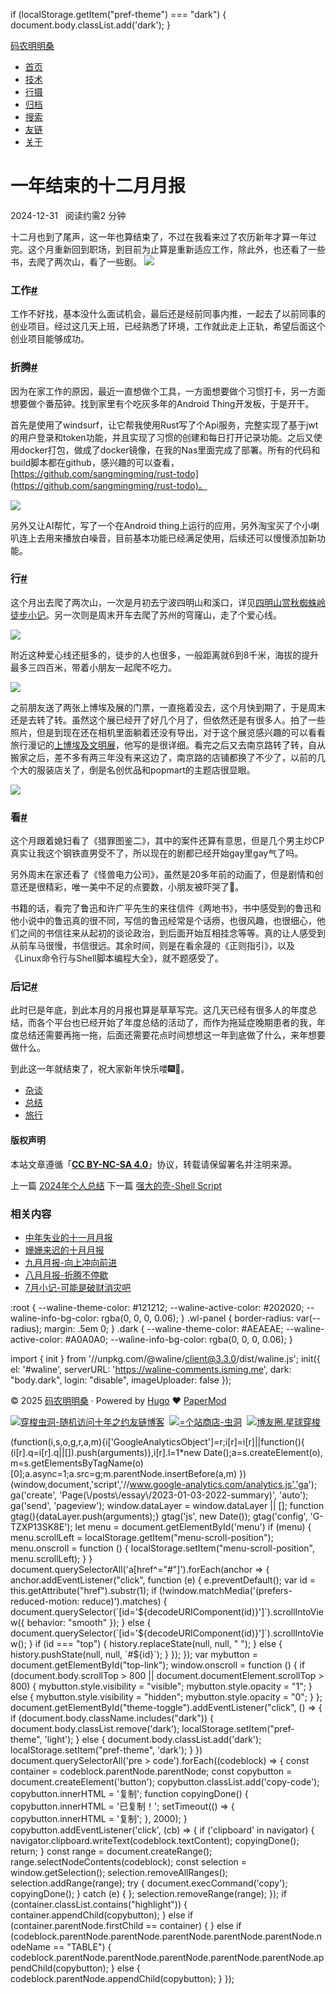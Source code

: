 if (localStorage.getItem("pref-theme") === "dark") { document.body.classList.add('dark'); }

[码农明明桑](https://isming.me/ "码农明明桑 (Alt + H)")

-   [首页](https://isming.me/ "首页")
-   [技术](https://isming.me/posts/tech/ "技术")
-   [行摄](https://isming.me/posts/photography/ "行摄")
-   [归档](https://isming.me/archives/ "归档")
-   [搜索](https://isming.me/search/ "搜索")
-   [友链](https://isming.me/links/ "友链")
-   [关于](https://isming.me/about/ "关于")

# 一年结束的十二月月报

2024-12-31   阅读约需2 分钟

十二月也到了尾声，这一年也算结束了，不过在我看来过了农历新年才算一年过完。这个月重新回到职场，到目前为止算是重新适应工作，除此外，也还看了一些书，去爬了两次山，看了一些剧。 ![](https://img.isming.me/photo/IMG_20241214_153758.jpg)

### 工作[#](#工作)

工作不好找，基本没什么面试机会，最后还是经前同事内推，一起去了以前同事的创业项目。经过这几天上班，已经熟悉了环境，工作就此走上正轨，希望后面这个创业项目能够成功。

### 折腾[#](#折腾)

因为在家工作的原因，最近一直想做个工具，一方面想要做个习惯打卡，另一方面想要做个番茄钟。找到家里有个吃灰多年的Android Thing开发板，于是开干。

首先是使用了windsurf，让它帮我使用Rust写了个Api服务，完整实现了基于jwt的用户登录和token功能，并且实现了习惯的创建和每日打开记录功能。之后又使用docker打包，做成了docker镜像，在我的Nas里面完成了部署。所有的代码和build脚本都在github，感兴趣的可以查看，[https://github.com/sangmingming/rust-todo](https://github.com/sangmingming/rust-todo)。

![](https://img.isming.me/photo/IMG_20241231_220824.jpg)

另外又让AI帮忙，写了一个在Android thing上运行的应用，另外淘宝买了个小喇叭连上去用来播放白噪音，目前基本功能已经满足使用，后续还可以慢慢添加新功能。

### 行[#](#行)

这个月出去爬了两次山，一次是月初去宁波四明山和溪口，详见[四明山赏秋蜘蛛岭徒步小记](https://isming.me/2024-12-11-shiming-hiking/)。另一次则是周末开车去爬了苏州的穹窿山，走了个爱心线。

![](https://img.isming.me/photo/IMG_20241214_141306.jpg)

附近这种爱心线还挺多的，徒步的人也很多，一般距离就6到8千米，海拔的提升最多三四百米，带着小朋友一起爬不吃力。

![](https://img.isming.me/photo/IMG_20241214_190922.jpg)

之前朋友送了两张上博埃及展的门票，一直拖着没去，这个月快到期了，于是周末还是去转了转。虽然这个展已经开了好几个月了，但依然还是有很多人。拍了一些照片，但是到现在还在相机里面躺着还没有导出，对于这个展览感兴趣的可以看看旅行漫记的[上博埃及文明展](https://synyan.cn/88001)，他写的是很详细。看完之后又去南京路转了转，自从搬家之后，差不多有两三年没有来这边了，南京路的店铺都换了不少了，以前的几个大的服装店关了，倒是名创优品和popmart的主题店很显眼。

![](https://img.isming.me/photo/IMG_20241208_143033.jpg)

### 看[#](#看)

这个月跟着媳妇看了《猎罪图鉴二》，其中的案件还算有意思，但是几个男主炒CP真实让我这个钢铁直男受不了，所以现在的剧都已经开始gay里gay气了吗。

另外周末在家还看了《怪兽电力公司》，虽然是20多年前的动画了，但是剧情和创意还是很精彩，唯一美中不足的点要数，小朋友被吓哭了🤣。

书籍的话，看完了鲁迅和许广平先生的来往信件《两地书》，书中感受到的鲁迅和他小说中的鲁迅真的很不同，写信的鲁迅经常是个话痨，也很风趣，也很细心，他们之间的书信往来从起初的谈论政治，到后面开始互相挂念等等。真的让人感受到从前车马很慢，书信很远。其余时间，则是在看余晟的《正则指引》，以及《Linux命令行与Shell脚本编程大全》，就不题感受了。

### 后记[#](#后记)

此时已是年底，到此本月的月报也算是草草写完。这几天已经有很多人的年度总结，而各个平台也已经开始了年度总结的活动了，而作为拖延症晚期患者的我，年度总结还需要再拖一拖，后面还需要花点时间想想这一年到底做了什么，来年想要做什么。

到此这一年就结束了，祝大家新年快乐喽🎆🎇。

-   [杂谈](https://isming.me/tags/%E6%9D%82%E8%B0%88/)
-   [总结](https://isming.me/tags/%E6%80%BB%E7%BB%93/)
-   [旅行](https://isming.me/tags/%E6%97%85%E8%A1%8C/)

#### 版权声明

本站文章遵循「**[CC BY-NC-SA 4.0](https://creativecommons.org/licenses/by-nc-sa/4.0/deed.zh-hans)**」协议，转载请保留署名并注明来源。

上一篇 [2024年个人总结](https://isming.me/2025-01-06-2024-summary/) 下一篇 [强大的壳-Shell Script](https://isming.me/2024-12-26-linux-shell/)

### 相关内容

-   [中年失业的十一月月报](/2024-11-29-november-summary/)
-   [姗姗来迟的十月月报](/2024-11-03-october-summary/)
-   [九月月报-向上冲向前进](/2024-10-01-september-summary/)
-   [八月月报-折腾不停歇](/2024-09-02-august-summary/)
-   [7月小记-可能是破财消灾吧](/2024-07-31-july-summary/)

 :root { --waline-theme-color: #121212; --waline-active-color: #202020; --waline-info-bg-color: rgba(0, 0, 0, 0.06); } .wl-panel { border-radius: var(--radius); margin: .5em 0; } .dark { --waline-theme-color: #AEAEAE; --waline-active-color: #A0A0A0; --waline-info-bg-color: rgba(0, 0, 0, 0.06); }

import { init } from '//unpkg.com/@waline/client@3.3.0/dist/waline.js'; init({ el: '#waline', serverURL: 'https://waline-comments.isming.me', dark: "body.dark", login: "disable", imageUploader: false });

[](https://github.com/sangmingming "Github")[](https://space.bilibili.com/11883296 "Bilibili")[](https://www.instagram.com/isming.me/ "Instagram")[](/index.xml "Rss")[](/cdn-cgi/l/email-protection#f79b9e999a9e9990c6c7c7c0b7909a969e9bd994989a "Email")

© 2025 [码农明明桑](https://isming.me/) · Powered by [Hugo](https://gohugo.io/) ♥️ [PaperMod](https://github.com/adityatelange/hugo-PaperMod/)

[![](https://img.foreverblog.cn/wormhole_3.gif "穿梭虫洞-随机访问十年之约友链博客")](https://www.foreverblog.cn/go.html?utm_source=isming.me)  [![=个站商店-虫洞](https://upload.storeweb.cn/image/logo.png)](https://storeweb.cn/s/2015?utm_source=isming.me)  [![博友圈.星球穿梭](https://www.boyouquan.com/assets/images/sites/logo/planet-shuttle.png)](https://www.boyouquan.com/planet-shuttle "博友圈.星球穿梭")

[](#top "Go to Top (Alt + G)")(function(i,s,o,g,r,a,m){i\['GoogleAnalyticsObject'\]=r;i\[r\]=i\[r\]||function(){ (i\[r\].q=i\[r\].q||\[\]).push(arguments)},i\[r\].l=1\*new Date();a=s.createElement(o), m=s.getElementsByTagName(o)\[0\];a.async=1;a.src=g;m.parentNode.insertBefore(a,m) })(window,document,'script','//www.google-analytics.com/analytics.js','ga'); ga('create', 'Page(\\/posts\\/essay\\/2023-01-03-2022-summary)', 'auto'); ga('send', 'pageview'); window.dataLayer = window.dataLayer || \[\]; function gtag(){dataLayer.push(arguments);} gtag('js', new Date()); gtag('config', 'G-TZXP13SK8E'); let menu = document.getElementById('menu') if (menu) { menu.scrollLeft = localStorage.getItem("menu-scroll-position"); menu.onscroll = function () { localStorage.setItem("menu-scroll-position", menu.scrollLeft); } } document.querySelectorAll('a\[href^="#"\]').forEach(anchor => { anchor.addEventListener("click", function (e) { e.preventDefault(); var id = this.getAttribute("href").substr(1); if (!window.matchMedia('(prefers-reduced-motion: reduce)').matches) { document.querySelector(\`\[id='${decodeURIComponent(id)}'\]\`).scrollIntoView({ behavior: "smooth" }); } else { document.querySelector(\`\[id='${decodeURIComponent(id)}'\]\`).scrollIntoView(); } if (id === "top") { history.replaceState(null, null, " "); } else { history.pushState(null, null, \`#${id}\`); } }); }); var mybutton = document.getElementById("top-link"); window.onscroll = function () { if (document.body.scrollTop > 800 || document.documentElement.scrollTop > 800) { mybutton.style.visibility = "visible"; mybutton.style.opacity = "1"; } else { mybutton.style.visibility = "hidden"; mybutton.style.opacity = "0"; } }; document.getElementById("theme-toggle").addEventListener("click", () => { if (document.body.className.includes("dark")) { document.body.classList.remove('dark'); localStorage.setItem("pref-theme", 'light'); } else { document.body.classList.add('dark'); localStorage.setItem("pref-theme", 'dark'); } }) document.querySelectorAll('pre > code').forEach((codeblock) => { const container = codeblock.parentNode.parentNode; const copybutton = document.createElement('button'); copybutton.classList.add('copy-code'); copybutton.innerHTML = '复制'; function copyingDone() { copybutton.innerHTML = '已复制！'; setTimeout(() => { copybutton.innerHTML = '复制'; }, 2000); } copybutton.addEventListener('click', (cb) => { if ('clipboard' in navigator) { navigator.clipboard.writeText(codeblock.textContent); copyingDone(); return; } const range = document.createRange(); range.selectNodeContents(codeblock); const selection = window.getSelection(); selection.removeAllRanges(); selection.addRange(range); try { document.execCommand('copy'); copyingDone(); } catch (e) { }; selection.removeRange(range); }); if (container.classList.contains("highlight")) { container.appendChild(copybutton); } else if (container.parentNode.firstChild == container) { } else if (codeblock.parentNode.parentNode.parentNode.parentNode.parentNode.nodeName == "TABLE") { codeblock.parentNode.parentNode.parentNode.parentNode.parentNode.appendChild(copybutton); } else { codeblock.parentNode.appendChild(copybutton); } });